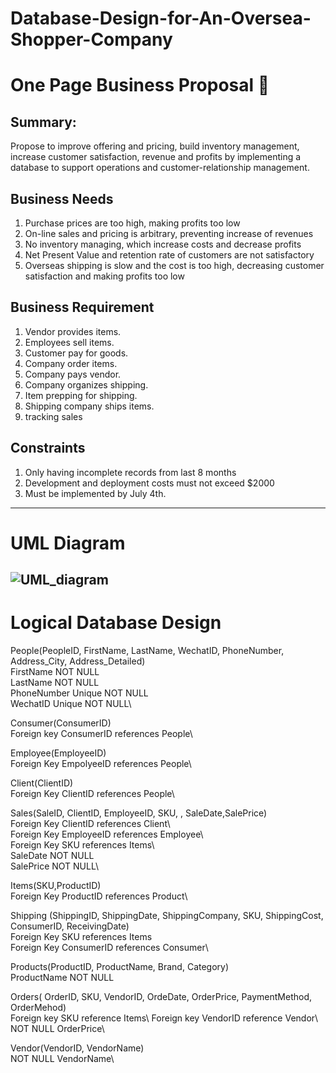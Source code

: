 # Database-Design-for-An-Oversea-Shopper-Company

# One Page Business Proposal   📝

## Summary: 
Propose to improve offering and pricing, build inventory management, increase
customer satisfaction, revenue and profits by implementing a database to support operations
and customer-relationship management.

## Business Needs
1. Purchase prices are too high, making profits too low
2. On-line sales and pricing is arbitrary, preventing increase of revenues
3. No inventory managing, which increase costs and decrease profits
4. Net Present Value and retention rate of customers are not satisfactory 
5. Overseas shipping is slow and the cost is too high, decreasing customer satisfaction and making profits too low 

## Business Requirement
 1. Vendor provides items.
 2. Employees sell items. 
 3. Customer pay for goods.
 4. Company order items.
 5.	Company pays vendor.
 6. Company organizes shipping.
 7. Item prepping for shipping.
 8. Shipping company ships items.
 9. tracking sales
 
 ##  Constraints
  1.  Only having incomplete records from last 8 months
  2.  Development and deployment costs must not exceed $2000
  3.  Must be implemented by July 4th.
 
  ----------------------------
  # UML Diagram
  ![UML_diagram](https://user-images.githubusercontent.com/52415101/95671982-a5644300-0b51-11eb-8524-9e10067cf87c.png)
 ----------------------------

# Logical Database Design

People(PeopleID, FirstName, LastName, WechatID, PhoneNumber, Address_City, Address_Detailed)\
       FirstName NOT NULL\
       LastName  NOT NULL\
       PhoneNumber Unique NOT NULL\
       WechatID Unique  NOT NULL\
       
Consumer(ConsumerID)\
       Foreign key ConsumerID    references  People\
       
Employee(EmployeeID)\
       Foreign Key    EmpolyeeID references People\
         
 Client(ClientID)\
        Foreign Key      ClientID references People\

Sales(SaleID, ClientID, EmployeeID, SKU, , SaleDate,SalePrice)\
        Foreign Key	        ClientID          	   references   	 Client\   
        Foreign Key        EmployeeID    	         references 	   Employee\  
        Foreign Key           SKU  	             	 references    	 Items\    
        SaleDate					   NOT NULL\
        SalePrice	       		 NOT NULL\
   
 Items(SKU,ProductID)\
        Foreign Key        ProductID      references   Product\ 

Shipping (ShippingID, ShippingDate, ShippingCompany, SKU, ShippingCost, ConsumerID, ReceivingDate)\
        Foreign Key          SKU                   references        Items\
        Foreign Key         ConsumerID             references       Consumer\
       
 Products(ProductID, ProductName, Brand, Category)\
        ProductName          NOT NULL
        
        
  Orders( OrderID, SKU, VendorID, OrdeDate, OrderPrice, PaymentMethod, OrderMehod)\
        Foreign key         SKU reference        Items\ 
        Foreign key         VendorID         reference Vendor\ 
        NOT NULL           OrderPrice\

  Vendor(VendorID, VendorName)\
       NOT NULL VendorName\


                       




  
  
  

   
   


